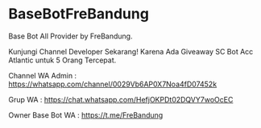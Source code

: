 # BaseBotFreBandung
Base Bot All Provider by FreBandung.

Kunjungi Channel Developer Sekarang! Karena Ada Giveaway SC Bot Acc Atlantic untuk 5 Orang Tercepat.

Channel WA Admin : https://whatsapp.com/channel/0029Vb6AP0X7Noa4fD07452k

Grup WA : https://chat.whatsapp.com/HefjOKPDt02DQVY7woOcEC

Owner Base Bot WA : https://t.me/FreBandung
